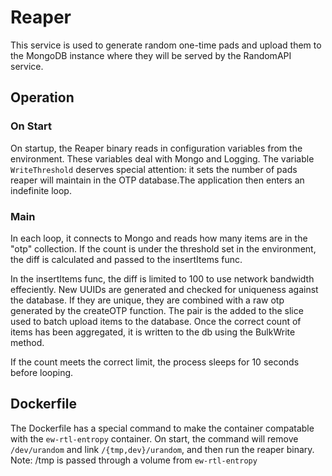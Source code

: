 # Reaper
This service is used to generate random one-time pads and upload them to the 
MongoDB instance where they will be served by the RandomAPI service. 

## Operation
### On Start
On startup, the Reaper binary reads in configuration variables from the 
environment. These variables deal with Mongo and Logging. The variable
`WriteThreshold` deserves special attention: it sets the number of pads
reaper will maintain in the OTP database.The application then enters an 
indefinite loop.

### Main
In each loop, it connects to Mongo and reads how many items are in the "otp" 
collection. If the count is under the threshold set in the environment, the 
diff is calculated and passed to the insertItems func.

In the insertItems func, the diff is limited to 100 to use network bandwidth 
effeciently. New UUIDs are generated and checked for uniqueness against the 
database. If they are unique, they are combined with a raw otp generated
by the createOTP function. The pair is the added to the slice used to batch
upload items to the database. Once the correct count of items has been 
aggregated, it is written to the db using the BulkWrite method.

If the count meets the correct limit, the process sleeps for 10 seconds 
before looping.

## Dockerfile
The Dockerfile has a special command to make the container compatable with
the `ew-rtl-entropy` container. On start, the command will remove 
`/dev/urandom` and link `/{tmp,dev}/urandom`, and then run the reaper binary.
Note: /tmp is passed through a volume from `ew-rtl-entropy`
